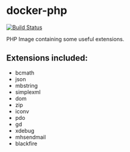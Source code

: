 # docker-php

[![Build Status](https://travis-ci.org/kporras07/docker-php.svg?branch=master)](https://travis-ci.org/kporras07/docker-php)

PHP Image containing some useful extensions.

## Extensions included:

- bcmath
- json
- mbstring
- simplexml
- dom
- zip
- iconv
- pdo
- gd
- xdebug
- mhsendmail
- blackfire
